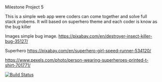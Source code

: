 Milestone Project 5

This is a simple web app were coders can come together and solve full stack probems. 
It will based on superhero theme and each coder is know as the bug killer


Images
simple bug image. 
https://pixabay.com/en/destroyer-insect-killer-bug-35127/

Superhero
https://pixabay.com/en/superhero-girl-speed-runner-534120/


https://www.pexels.com/photo/person-wearing-superheroes-printed-t-shirt-701771/

[![Build Status](https://travis-ci.org/Simonbiker/bug_killer.svg?branch=master)](https://travis-ci.org/Simonbiker/bug_killer)

